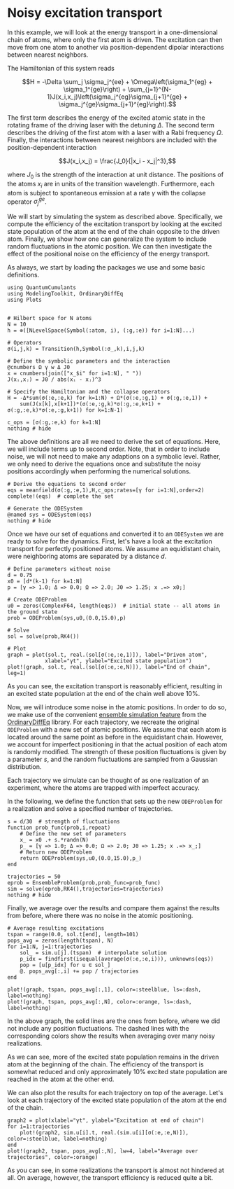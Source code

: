 # Noisy excitation transport

In this example, we will look at the energy transport in a one-dimensional chain of atoms, where only the first atom is driven.
The excitation can then move from one atom to another via position-dependent dipolar interactions between nearest neighbors.

The Hamiltonian of this system reads

```math
H = -\Delta \sum_j \sigma_j^{ee} + \Omega\left(\sigma_1^{eg} + \sigma_1^{ge}\right) + \sum_{j=1}^{N-1}J(x_i,x_j)\left(\sigma_j^{eg}\sigma_{j+1}^{ge} + \sigma_j^{ge}\sigma_{j+1}^{eg}\right).
```

The first term describes the energy of the excited atomic state in the rotating frame of the driving laser with the detuning $\Delta$.
The second term describes the driving of the first atom with a laser with a Rabi frequency $\Omega$.
Finally, the interactions between nearest neighbors are included with the position-dependent interaction

```math
J(x_i,x_j) = \frac{J_0}{|x_i - x_j|^3},
```

where $J_0$ is the strength of the interaction at unit distance.
The positions of the atoms $x_i$ are in units of the transition wavelength.
Furthermore, each atom is subject to spontaneous emission at a rate $\gamma$ with the collapse operator $\sigma_j^{ge}$.

We will start by simulating the system as described above.
Specifically, we compute the efficiency of the excitation transport by looking at the excited state population of the atom at the end of the chain opposite to the driven atom.
Finally, we show how one can generalize the system to include random fluctuations in the atomic position.
We can then investigate the effect of the positional noise on the efficiency of the energy transport.

As always, we start by loading the packages we use and some basic definitions.

```@example noisy-chain
using QuantumCumulants
using ModelingToolkit, OrdinaryDiffEq
using Plots


# Hilbert space for N atoms
N = 10
h = ⊗([NLevelSpace(Symbol(:atom, i), (:g,:e)) for i=1:N]...)

# Operators
σ(i,j,k) = Transition(h,Symbol(:σ_,k),i,j,k)

# Define the symbolic parameters and the interaction
@cnumbers Ω γ w Δ J0
x = cnumbers(join(["x_$i" for i=1:N], " "))
J(xᵢ,xⱼ) = J0 / abs(xᵢ - xⱼ)^3

# Specify the Hamiltonian and the collapse operators
H = -Δ*sum(σ(:e,:e,k) for k=1:N) + Ω*(σ(:e,:g,1) + σ(:g,:e,1)) +
    sum(J(x[k],x[k+1])*(σ(:e,:g,k)*σ(:g,:e,k+1) + σ(:g,:e,k)*σ(:e,:g,k+1)) for k=1:N-1)

c_ops = [σ(:g,:e,k) for k=1:N]
nothing # hide
```

The above definitions are all we need to derive the set of equations.
Here, we will include terms up to second order.
Note, that in order to include noise, we will not need to make any adaptions on a symbolic level.
Rather, we only need to derive the equations once and substitute the noisy positions accordingly when performing the numerical solutions.

```@example noisy-chain
# Derive the equations to second order
eqs = meanfield(σ(:g,:e,1),H,c_ops;rates=[γ for i=1:N],order=2)
complete!(eqs)  # complete the set

# Generate the ODESystem
@named sys = ODESystem(eqs)
nothing # hide
```

Once we have our set of equations and converted it to an `ODESystem` we are ready to solve for the dynamics.
First, let's have a look at the excitation transport for perfectly positioned atoms.
We assume an equidistant chain, were neighboring atoms are separated by a distance $d$.

```@example noisy-chain
# Define parameters without noise
d = 0.75
x0 = [d*(k-1) for k=1:N]
p = [γ => 1.0; Δ => 0.0; Ω => 2.0; J0 => 1.25; x .=> x0;]

# Create ODEProblem
u0 = zeros(ComplexF64, length(eqs))  # initial state -- all atoms in the ground state
prob = ODEProblem(sys,u0,(0.0,15.0),p)

# Solve
sol = solve(prob,RK4())

# Plot
graph = plot(sol.t, real.(sol[σ(:e,:e,1)]), label="Driven atom",
            xlabel="γt", ylabel="Excited state population")
plot!(graph, sol.t, real.(sol[σ(:e,:e,N)]), label="End of chain", leg=1)
```

As you can see, the excitation transport is reasonably efficient, resulting in an excited state population at the end of the chain well above 10%.

Now, we will introduce some noise in the atomic positions.
In order to do so, we make use of the convenient [ensemble simulation feature](https://diffeq.sciml.ai/stable/features/ensemble/) from the [OrdinaryDiffEq](https://diffeq.sciml.ai/stable/) library.
For each trajectory, we recreate the original `ODEProblem` with a new set of atomic positions.
We assume that each atom is located around the same point as before in the equidistant chain.
However, we account for imperfect positioning in that the actual position of each atom is randomly modified.
The strength of these position fluctuations is given by a parameter $s$, and the random fluctuations are sampled from a Gaussian distribution.

Each trajectory we simulate can be thought of as one realization of an experiment, where the atoms are trapped with imperfect accuracy.

In the following, we define the function that sets up the new `ODEProblem` for a realization and solve a specified number of trajectories.

```@example noisy-chain
s = d/30  # strength of fluctuations
function prob_func(prob,i,repeat)
    # Define the new set of parameters
    x_ = x0 .+ s.*randn(N)
    p_ = [γ => 1.0; Δ => 0.0; Ω => 2.0; J0 => 1.25; x .=> x_;]
    # Return new ODEProblem
    return ODEProblem(sys,u0,(0.0,15.0),p_)
end

trajectories = 50
eprob = EnsembleProblem(prob,prob_func=prob_func)
sim = solve(eprob,RK4(),trajectories=trajectories)
nothing # hide
```

Finally, we average over the results and compare them against the results from before, where there was no noise in the atomic positioning.

```@example noisy-chain
# Average resulting excitations
tspan = range(0.0, sol.t[end], length=101)
pops_avg = zeros(length(tspan), N)
for i=1:N, j=1:trajectories
    sol_ = sim.u[j].(tspan)  # interpolate solution
    p_idx = findfirst(isequal(average(σ(:e,:e,i))), unknowns(eqs))
    pop = [u[p_idx] for u ∈ sol_]
    @. pops_avg[:,i] += pop / trajectories
end

plot!(graph, tspan, pops_avg[:,1], color=:steelblue, ls=:dash, label=nothing)
plot!(graph, tspan, pops_avg[:,N], color=:orange, ls=:dash, label=nothing)
```

In the above graph, the solid lines are the ones from before, where we did not include any position fluctuations.
The dashed lines with the corresponding colors show the results when averaging over many noisy realizations.

As we can see, more of the excited state population remains in the driven atom at the beginning of the chain.
The efficiency of the transport is somewhat reduced and only approximately 10% excited state population are reached in the atom at the other end.

We can also plot the results for each trajectory on top of the average.
Let's look at each trajectory of the excited state population of the atom at the end of the chain.

```@example noisy-chain
graph2 = plot(xlabel="γt", ylabel="Excitation at end of chain")
for i=1:trajectories
    plot!(graph2, sim.u[i].t, real.(sim.u[i][σ(:e,:e,N)]), color=:steelblue, label=nothing)
end
plot!(graph2, tspan, pops_avg[:,N], lw=4, label="Average over trajectories", color=:orange)
```

As you can see, in some realizations the transport is almost not hindered at all.
On average, however, the transport efficiency is reduced quite a bit.
